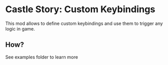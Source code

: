 # Castle Story: Custom Keybindings
This mod allows to define custom keybindings and use them to trigger any logic in game.

## How?
See examples folder to learn more